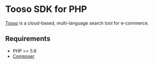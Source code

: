 # Tooso SDK for PHP

[Tooso](http://tooso.ai) is a cloud-based, multi-language search tool for e-commerce.

## Requirements

* PHP >= 5.6
* [Composer](https://getcomposer.org/)
